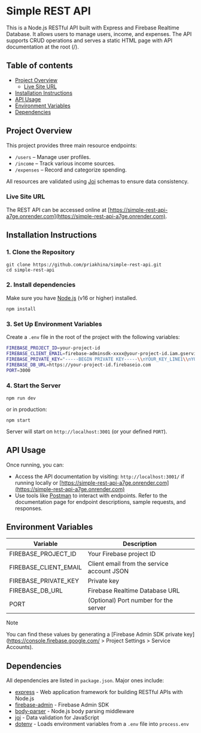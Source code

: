 # Simple REST API

This is a Node.js RESTful API built with Express and Firebase Realtime Database. It allows users to manage users, income, and expenses. The API supports CRUD operations and serves a static HTML page with API documentation at the root (/).

## Table of contents

- [Project Overview](#project-overview)
  - [Live Site URL](#live-site-url)
- [Installation Instructions](#installation-instructions)
- [API Usage](#api-usage)
- [Environment Variables](#environment-variables)
- [Dependencies](#dependencies)

## Project Overview

This project provides three main resource endpoints:
- `/users` – Manage user profiles.
- `/income` – Track various income sources.
- `/expenses` – Record and categorize spending.

All resources are validated using [Joi](https://joi.dev/) schemas to ensure data consistency.

### Live Site URL
The REST API can be accessed online at [https://simple-rest-api-a7ge.onrender.com](https://simple-rest-api-a7ge.onrender.com).

## Installation Instructions

### 1. Clone the Repository
```
git clone https://github.com/priakhina/simple-rest-api.git
cd simple-rest-api
```
### 2. Install dependencies

Make sure you have [Node.js](https://nodejs.org/en) (v16 or higher) installed.

```
npm install
```

### 3. Set Up Environment Variables

Create a `.env` file in the root of the project with the following variables:

```bash
FIREBASE_PROJECT_ID=your-project-id
FIREBASE_CLIENT_EMAIL=firebase-adminsdk-xxxx@your-project-id.iam.gserviceaccount.com
FIREBASE_PRIVATE_KEY="-----BEGIN PRIVATE KEY-----\\nYOUR_KEY_LINE1\\nYOUR_KEY_LINE2\\n...\\n-----END PRIVATE KEY-----\\n"
FIREBASE_DB_URL=https://your-project-id.firebaseio.com
PORT=3000
```
### 4. Start the Server

```
npm run dev
```

or in production:

```
npm start
```

Server will start on `http://localhost:3001` (or your defined `PORT`).

## API Usage

Once running, you can:
- Access the API documentation by visiting:
  `http://localhost:3001/` if running locally or [https://simple-rest-api-a7ge.onrender.com](https://simple-rest-api-a7ge.onrender.com)
- Use tools like [Postman](https://www.postman.com/) to interact with endpoints.
  Refer to the documentation page for endpoint descriptions, sample requests, and responses.

## Environment Variables

| Variable  | Description |
| ------------- | ------------- |
| FIREBASE_PROJECT_ID  | Your Firebase project ID  |
| FIREBASE_CLIENT_EMAIL  | Client email from the service account JSON  |
| FIREBASE_PRIVATE_KEY | Private key |
| FIREBASE_DB_URL | Firebase Realtime Database URL |
| PORT | (Optional) Port number for the server |

> [!NOTE]  
> You can find these values by generating a [Firebase Admin SDK private key](https://console.firebase.google.com/ > Project Settings > Service Accounts).

## Dependencies

All dependencies are listed in `package.json`. Major ones include:
- [express](https://www.npmjs.com/package/express) - Web application framework for building RESTful APIs with Node.js
- [firebase-admin](https://www.npmjs.com/package/firebase-admin) - Firebase Admin SDK
- [body-parser](https://www.npmjs.com/package/body-parser) - Node.js body parsing middleware
- [joi](https://www.npmjs.com/package/joi) - Data validation for JavaScript
- [dotenv](https://www.npmjs.com/package/dotenv) - Loads environment variables from a `.env` file into `process.env`


